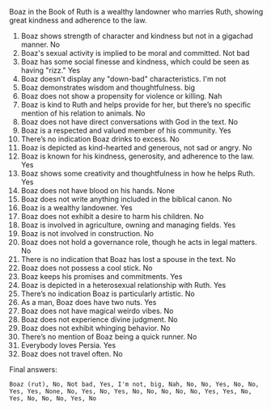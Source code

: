 Boaz in the Book of Ruth is a wealthy landowner who marries Ruth, showing great kindness and adherence to the law.

1. Boaz shows strength of character and kindness but not in a gigachad manner. No
2. Boaz's sexual activity is implied to be moral and committed. Not bad
3. Boaz has some social finesse and kindness, which could be seen as having "rizz." Yes
4. Boaz doesn't display any "down-bad" characteristics. I'm not
5. Boaz demonstrates wisdom and thoughtfulness. big
6. Boaz does not show a propensity for violence or killing. Nah
7. Boaz is kind to Ruth and helps provide for her, but there’s no specific mention of his relation to animals. No
8. Boaz does not have direct conversations with God in the text. No
9. Boaz is a respected and valued member of his community. Yes
10. There’s no indication Boaz drinks to excess. No
11. Boaz is depicted as kind-hearted and generous, not sad or angry. No
12. Boaz is known for his kindness, generosity, and adherence to the law. Yes
13. Boaz shows some creativity and thoughtfulness in how he helps Ruth. Yes
14. Boaz does not have blood on his hands. None
15. Boaz does not write anything included in the biblical canon. No
16. Boaz is a wealthy landowner. Yes
17. Boaz does not exhibit a desire to harm his children. No
18. Boaz is involved in agriculture, owning and managing fields. Yes
19. Boaz is not involved in construction. No
20. Boaz does not hold a governance role, though he acts in legal matters. No
21. There is no indication that Boaz has lost a spouse in the text. No
22. Boaz does not possess a cool stick. No
23. Boaz keeps his promises and commitments. Yes
24. Boaz is depicted in a heterosexual relationship with Ruth. Yes
25. There’s no indication Boaz is particularly artistic. No
26. As a man, Boaz does have two nuts. Yes
27. Boaz does not have magical weirdo vibes. No
28. Boaz does not experience divine judgment. No
29. Boaz does not exhibit whinging behavior. No
30. There’s no mention of Boaz being a quick runner. No
31. Everybody loves Persia. Yes
32. Boaz does not travel often. No

Final answers:

```Boaz (rut), No, Not bad, Yes, I'm not, big, Nah, No, No, Yes, No, No, Yes, Yes, None, No, Yes, No, Yes, No, No, No, No, No, Yes, Yes, No, Yes, No, No, No, Yes, No```